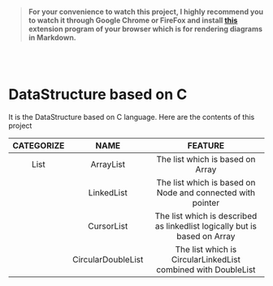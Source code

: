 > **For your convenience to watch this project, I highly recommend you to watch it through Google Chrome or FireFox and install [this](https://github.com/BackMarket/github-mermaid-extension) extension program of your browser which is for rendering diagrams in Markdown.**

<br/>
<br/>


# DataStructure based on C

It is the DataStructure based on C language. Here are the contents of this project

| CATEGORIZE |        NAME        |                                  FEATURE                                  |
|:----------:|:------------------:|:-------------------------------------------------------------------------:|
|    List    |      ArrayList     |                      The list which is based on Array                     |
|            |     LinkedList     |         The list which is based on Node and connected with pointer        |
|            |     CursorList     | The list which is described as linkedlist logically but is based on Array |
|            | CircularDoubleList |       The list which is CircularLinkedList combined with DoubleList       |
